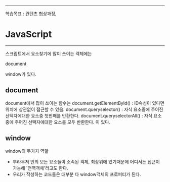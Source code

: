 <hr>

학습목표 :  컨텐츠 협상과정, 



# JavaScript

<hr>

스크립트에서 요소찾기에 많이 쓰이는 객체에는

document

window가 있다.

## document

document에서 많이 쓰이는 함수는
document.getElementById() : ID속성이 있다면 위치에 상관없이 접근할 수 있음.
document.queryselector() : 자식 요소중에 주어진 선택자에대한 요소중 첫번째를 반환한다.
document.queryselectorAll() : 자식 요소중에 주어진 선택자에대한 요소를 모두 반환한다.
이 있다.

## window

window의 두가지 역할
- 부라우저 안의 모든 요소들이 소속된 객체, 최상위에 있기때문에 어디서든 접근이 가능해 '전역객체'라고도 한다.
- 우리가 작성하는 코드들은 대부분 다 window객체의 프로퍼티가 된다.

























